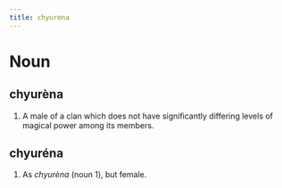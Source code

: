 ```yaml
---
title: chyurena
---
```


Noun
================================

chyurèna
----------------

1. A male of a clan which does not have significantly differing levels of magical power among its members.

chyuréna
----------------

1. As *chyurèna* (noun 1), but female.

